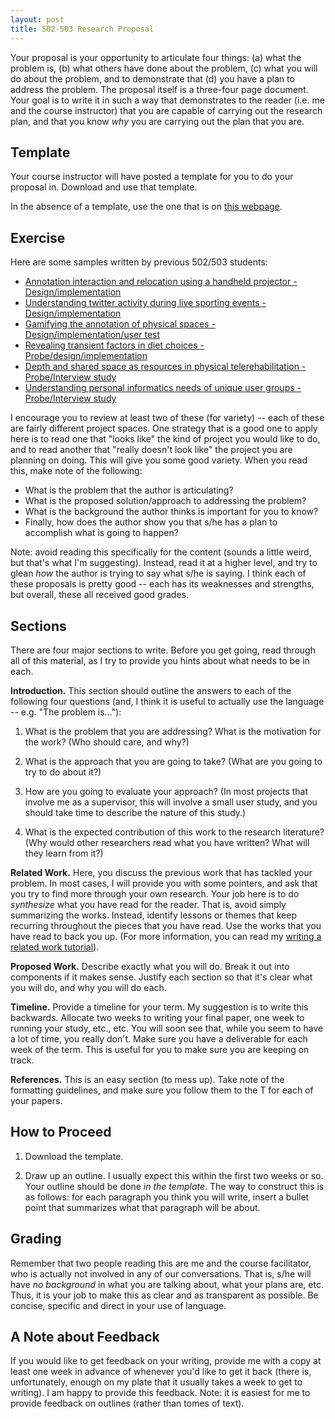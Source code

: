 ```yaml
---
layout: post
title: 502-503 Research Proposal
---
```


Your proposal is your opportunity to articulate four things: (a) what the problem is, (b) what others have done about the problem, (c) what you will do about the problem, and to demonstrate that (d) you have a plan to address the problem. The proposal itself is a three-four page document. Your goal is to write it in such a way that demonstrates to the reader (i.e. me and the course instructor) that you are capable of carrying out the research plan, and that you know _why_ you are carrying out the plan that you are.

## Template

Your course instructor will have posted a template for you to do your proposal in. Download and use that template.

In the absence of a template, use the one that is on [this webpage](https://sigchi.org/templates/).

## Exercise

Here are some samples written by previous 502/503 students:

* [Annotation interaction and relocation using a handheld projector - Design/implementation](http://hcitang.org/resources/502/503-proposal-tang.pdf)
* [Understanding twitter activity during live sporting events - Design/implementation](http://hcitang.org/resources/502/503-proposal-armstrong.pdf
)
* [Gamifying the annotation of physical spaces - Design/implementation/user test](http://hcitang.org/resources/502/503-proposal-hanna.pdf)
* [Revealing transient factors in diet choices - Probe/design/implementation](http://hcitang.org/resources/502/503-proposal-rubin.pdf)
* [Depth and shared space as resources in physical telerehabilitation - Probe/Interview study](http://hcitang.org/resources/502/503-proposal-dillman.pdf)
* [Understanding personal informatics needs of unique user groups - Probe/Interview study](http://hcitang.org/resources/502/503-proposal-macleod.pdf)

I encourage you to review at least two of these (for variety) -- each of these are fairly different project spaces. One strategy that is a good one to apply here is to read one that "looks like" the kind of project you would like to do, and to read another that "really doesn't look like" the project you are planning on doing. This will give you some good variety. When you read this, make note of the following:

* What is the problem that the author is articulating?
* What is the proposed solution/approach to addressing the problem?
* What is the background the author thinks is important for you to know?
* Finally, how does the author show you that s/he has a plan to accomplish what is going to happen?

Note: avoid reading this specifically for the content (sounds a little weird, but that's what I'm suggesting). Instead, read it at a higher level, and try to glean _how_ the author is trying to say what s/he is saying. I think each of these proposals is pretty good -- each has its weaknesses and strengths, but overall, these all received good grades.

## Sections

There are four major sections to write. Before you get going, read through all of this material, as I try to provide you hints about what needs to be in each.

**Introduction.** This section should outline the answers to each of the following four questions (and, I think it is useful to actually use the language -- e.g. "The problem is..."):

1.  What is the problem that you are addressing? What is the motivation for the work? (Who should care, and why?)

2.  What is the approach that you are going to take? (What are you going to try to do about it?)

3.  How are you going to evaluate your approach? (In most projects that involve me as a supervisor, this will involve a small user study, and you should take time to describe the nature of this study.)

4.  What is the expected contribution of this work to the research literature? (Why would other researchers read what you have written? What will they learn from it?)

**Related Work.** Here, you discuss the previous work that has tackled your problem. In most cases, I will provide you with some pointers, and ask that you try to find more through your own research. Your job here is to do _synthesize_ what you have read for the reader. That is, avoid simply summarizing the works. Instead, identify lessons or themes that keep recurring throughout the pieces that you have read. Use the works that you have read to back you up. (For more information, you can read my [writing a related work tutorial](RiceLab/RelatedWorkTutorial.md)).

**Proposed Work.** Describe exactly what you will do. Break it out into components if it makes sense. Justify each section so that it's clear what you will do, and why you will do each.

**Timeline.** Provide a timeline for your term. My suggestion is to write this backwards. Allocate two weeks to writing your final paper, one week to running your study, etc., etc. You will soon see that, while you seem to have a lot of time, you really don't. Make sure you have a deliverable for each week of the term. This is useful for you to make sure you are keeping on track.

**References.** This is an easy section (to mess up). Take note of the formatting guidelines, and make sure you follow them to the T for each of your papers. 

## How to Proceed

1.  Download the template.

2.  Draw up an outline. I usually expect this within the first two weeks or so. Your outline should be done _in the template_. The way to construct this is as follows: for each paragraph you think you will write, insert a bullet point that summarizes what that paragraph will be about.

## Grading

Remember that two people reading this are me and the course facilitator, who is actually not involved in any of our conversations. That is, s/he will have _no background_ in what you are talking about, what your plans are, etc. Thus, it is your job to make this as clear and as transparent as possible. Be concise, specific and direct in your use of language.

## A Note about Feedback

If you would like to get feedback on your writing, provide me with a copy at least one week in advance of whenever you'd like to get it back (there is, unfortunately, enough on my plate that it usually takes a week to get to writing). I am happy to provide this feedback. Note: it is easiest for me to provide feedback on outlines (rather than tomes of text).
